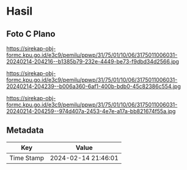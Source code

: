 # Hasil

## Foto C Plano

https://sirekap-obj-formc.kpu.go.id/e3c9/pemilu/ppwp/31/75/01/10/06/3175011006031-20240214-204216--b1385b79-232e-4449-be73-f9dbd34d2566.jpg

https://sirekap-obj-formc.kpu.go.id/e3c9/pemilu/ppwp/31/75/01/10/06/3175011006031-20240214-204239--b006a360-6af1-400b-bdb0-45c82386c554.jpg

https://sirekap-obj-formc.kpu.go.id/e3c9/pemilu/ppwp/31/75/01/10/06/3175011006031-20240214-204259--974d407a-2453-4e7e-a17a-bb821674f55a.jpg


## Metadata

| Key        | Value               |
| ---------- | ------------------- |
| Time Stamp | 2024-02-14 21:46:01 |




